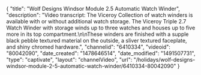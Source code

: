 {
    "title": "Wolf Designs Windsor Module 2.5 Automatic Watch Winder",
    "description": "Video transcript: The Viceroy Collection of watch winders is available with or without additional watch storage. The Viceroy Triple 2.7 Watch Winder with storage winds up to three watches and houses up to five more in its top compartment.\n\nThese winders are finished with a supple black pebble textured material on the outside, a sliver textured faceplate, and shiny chromed hardware.",
    "channelid": "6410334",
    "videoid": "80042090",
    "date_created": "1478646514",
    "date_modified": "1491507731",
    "type": "captivate",
    "layout": "channelVideo",
    "url": "\/holidays\/wolf-designs-windsor-module-2-5-automatic-watch-winder\/6410334-80042090"
}